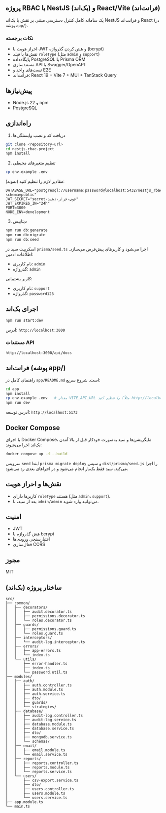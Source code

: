 ## پروژه RBAC با NestJS (بک‌اند) و React/Vite (فرانت‌اند)

یک سامانه کامل کنترل دسترسی مبتنی بر نقش با بک‌اند NestJS و فرانت‌اند React (در پوشه `app/`).

### نکات برجسته
- احراز هویت با JWT و هش کردن گذرواژه (bcrypt)
- نقش‌ها با فیلد `roleType` (مثل `admin` و `support`)
- پایگاه‌داده PostgreSQL با Prisma ORM
- مستندسازی API با Swagger/OpenAPI
- تست‌های واحد و E2E
- فرانت‌اند: React 19 + Vite 7 + MUI + TanStack Query

## پیش‌نیازها
- Node.js 22 و npm
- PostgreSQL

## راه‌اندازی
1) دریافت کد و نصب وابستگی‌ها
```bash
git clone <repository-url>
cd nestjs-rbac-project
npm install
```

2) تنظیم متغیرهای محیطی
```bash
cp env.example .env
```
مقادیر لازم را تنظیم کنید (نمونه):
```env
DATABASE_URL="postgresql://username:password@localhost:5432/nestjs_rbac_db?schema=public"
JWT_SECRET="secret-قوی-قرار-دهید"
JWT_EXPIRES_IN="24h"
PORT=3000
NODE_ENV=development
```

3) دیتابیس
```bash
npm run db:generate
npm run db:migrate
npm run db:seed
```
اسکریپت سید در `prisma/seed.ts` اجرا می‌شود و کاربرهای پیش‌فرض می‌سازد. اطلاعات ادمین:
- نام کاربری: `admin`
- گذرواژه: `admin`

کاربر پشتیبانی:
- نام کاربری: `support`
- گذرواژه: `password123`

## اجرای بک‌اند
```bash
npm run start:dev
```
آدرس: `http://localhost:3000`

### مستندات API
`http://localhost:3000/api/docs`

## فرانت‌اند (پوشه app/)
راهنمای کامل در `app/README.md` است. شروع سریع:
```bash
cd app
npm install
cp env.example .env   # مقدار VITE_API_URL را تنظیم کنید (مثلاً http://localhost:3000)
npm run dev
```
آدرس توسعه: `http://localhost:5173`

## Docker Compose
با اجرای Docker Compose، مایگریشن‌ها و سید به‌صورت خودکار قبل از بالا آمدن بک‌اند اجرا می‌شوند:
```bash
docker compose up -d --build
```
سرویس `seed` ابتدا `prisma migrate deploy` و سپس `dist/prisma/seed.js` را اجرا می‌کند. سید فقط یک‌بار انجام می‌شود و در اجراهای بعدی رد می‌شود.

## نقش‌ها و احراز هویت
- کاربرها دارای `roleType` هستند (مثل `admin`، `support`).
- بعد از سید، با `admin/admin` می‌توانید وارد شوید.

## امنیت
- JWT
- هش گذرواژه با bcrypt
- اعتبارسنجی ورودی‌ها
- فعال‌سازی CORS

## مجوز
MIT

## ساختار پروژه (بک‌اند)
```
src/
├── common/
│   ├── decorators/
│   │   ├── audit.decorator.ts
│   │   ├── permissions.decorator.ts
│   │   └── roles.decorator.ts
│   ├── guards/
│   │   ├── permissions.guard.ts
│   │   └── roles.guard.ts
│   ├── interceptors/
│   │   └── audit-log.interceptor.ts
│   ├── errors/
│   │   ├── app-errors.ts
│   │   └── index.ts
│   └── utils/
│       ├── error-handler.ts
│       ├── index.ts
│       └── password.util.ts
├── modules/
│   ├── auth/
│   │   ├── auth.controller.ts
│   │   ├── auth.module.ts
│   │   ├── auth.service.ts
│   │   ├── dto/
│   │   ├── guards/
│   │   └── strategies/
│   ├── database/
│   │   ├── audit-log.controller.ts
│   │   ├── audit-log.service.ts
│   │   ├── database.module.ts
│   │   ├── database.service.ts
│   │   ├── dto/
│   │   ├── mongodb.service.ts
│   │   └── schemas/
│   ├── email/
│   │   ├── email.module.ts
│   │   └── email.service.ts
│   ├── reports/
│   │   ├── reports.controller.ts
│   │   ├── reports.module.ts
│   │   └── reports.service.ts
│   └── users/
│       ├── csv-export.service.ts
│       ├── dto/
│       ├── users.controller.ts
│       ├── users.module.ts
│       └── users.service.ts
├── app.module.ts
└── main.ts
```


